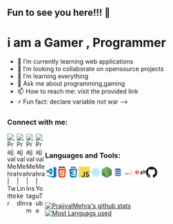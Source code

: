 
## Fun to see you here!!! 👋

# i am a Gamer , Programmer 


- 🌱 I’m currently learning web applications
- 👯 I’m looking to collaborate on opensource projects
- 🤔 I’m learning everything 
- 💬 Ask me about programming,gaming
- 📫 How to reach me: visit the provided link
- ⚡ Fun fact: declare variable not war
-->

### Connect with me:

[<img align="left" alt="PrajjvalMehra | Twitter" width="22px" src="https://cdn.jsdelivr.net/npm/simple-icons@v3/icons/twitter.svg" />][twitter]
[<img align="left" alt="PrajjvalMehra | LinkedIn" width="22px" src="https://cdn.jsdelivr.net/npm/simple-icons@v3/icons/linkedin.svg" />][linkedin]
[<img align="left" alt="PrajjvalMehra | Instagram" width="22px" src="https://cdn.jsdelivr.net/npm/simple-icons@v3/icons/instagram.svg" />][instagram]
[<img align="left" alt="PrajjvalMehra | YouTube" width="22px" src="https://cdn.jsdelivr.net/npm/simple-icons@v3/icons/youtube.svg" />][youtube]

<br />

### Languages and Tools:

[<img align="left" alt="Visual Studio Code" width="26px" src="https://raw.githubusercontent.com/github/explore/80688e429a7d4ef2fca1e82350fe8e3517d3494d/topics/visual-studio-code/visual-studio-code.png" />][webdevplaylist]
[<img align="left" alt="HTML5" width="26px" src="https://raw.githubusercontent.com/github/explore/80688e429a7d4ef2fca1e82350fe8e3517d3494d/topics/html/html.png" />][webdevplaylist]
[<img align="left" alt="CSS3" width="26px" src="https://raw.githubusercontent.com/github/explore/80688e429a7d4ef2fca1e82350fe8e3517d3494d/topics/css/css.png" />][cssplaylist]
[<img align="left" alt="JavaScript" width="26px" src="https://raw.githubusercontent.com/github/explore/80688e429a7d4ef2fca1e82350fe8e3517d3494d/topics/javascript/javascript.png" />][jsplaylist]
[<img align="left" alt="React" width="26px" src="https://raw.githubusercontent.com/github/explore/80688e429a7d4ef2fca1e82350fe8e3517d3494d/topics/react/react.png" />][reactplaylist]
[<img align="left" alt="Node.js" width="26px" src="https://raw.githubusercontent.com/github/explore/80688e429a7d4ef2fca1e82350fe8e3517d3494d/topics/nodejs/nodejs.png" />][webdevplaylist]
[<img align="left" alt="SQL" width="26px" src="https://raw.githubusercontent.com/github/explore/80688e429a7d4ef2fca1e82350fe8e3517d3494d/topics/sql/sql.png" />][webdevplaylist]
[<img align="left" alt="MySQL" width="26px" src="https://raw.githubusercontent.com/github/explore/80688e429a7d4ef2fca1e82350fe8e3517d3494d/topics/mysql/mysql.png" />][webdevplaylist]
[<img align="left" alt="Git" width="26px" src="https://raw.githubusercontent.com/github/explore/80688e429a7d4ef2fca1e82350fe8e3517d3494d/topics/git/git.png" />][webdevplaylist]
[<img align="left" alt="GitHub" width="26px" src="https://raw.githubusercontent.com/github/explore/78df643247d429f6cc873026c0622819ad797942/topics/github/github.png" />][webdevplaylist]

<br />
<br />
<br>
<br>

[![PrajjvalMehra's github stats](https://github-readme-stats.vercel.app/api?username=PrajjvalMehra)](https://github.com/PrajjvalMehra/PrajjvalMehra/blob/main/README.md)
<br>
[![Most Languags used](https://github-readme-stats.vercel.app/api/top-langs/?username=PrajjvalMehra&theme=dark&hide_langs_below=1)](https://github.com/PrajjvalMehra/PrajjvalMehra/blob/main/README.md)



 


[twitter]:https://twitter.com/PMehrx
[linkedin]:https://www.linkedin.com/in/prajjvalmehra/
[instagram]:https://www.instagram.com/prxjjvxl/
[youtube]:https://www.youtube.com/channel/UCCBoinI5rD8gIG-1AdxMumw?view_as=subscriber
[webdevplaylist]:https://github.com/PrajjvalMehra?tab=repositories
[cssplaylist]:https://github.com/PrajjvalMehra?tab=repositories
[jsplaylist]:https://github.com/PrajjvalMehra?tab=repositories
[webplaylist]:https://github.com/PrajjvalMehra?tab=repositories
[reactplaylist]:https://github.com/PrajjvalMehra?tab=repositories
